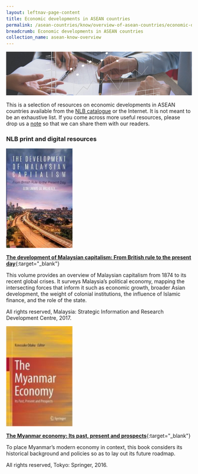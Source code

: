 ```yaml
---
layout: leftnav-page-content
title: Economic developments in ASEAN countries
permalink: /asean-countries/know/overview-of-asean-countries/economic-developments-in-asean-countries/
breadcrumb: Economic developments in ASEAN countries
collection_name: asean-know-overview
---
```


<img src="/images/asean-countries/Economic-developments-in-ASEAN-countries.jpg" alt="Society in ASEAN banner" style="width:800px;" />

This is a selection of resources on economic developments in ASEAN countries available from the [NLB catalogue](http://catalogue.nlb.gov.sg/) or the Internet. It is not meant to be an exhaustive list. If you come across more useful resources, please drop us a [note](http://www.eyeonasia.sg/contact/) so that we can share them with our readers. 

### **NLB print and digital resources**

<img src="/images/book-covers/The-development-of-Malaysian-capitalism-From-British-rule-to-the-present-day.jpg" style="width:180px;" />

[**The development of Malaysian capitalism: From British rule to the present day**](http://eservice.nlb.gov.sg/item_holding.aspx?bid=202847317){:target="_blank"}

This volume provides an overview of Malaysian capitalism from 1874 to its recent global crises. It surveys Malaysia’s political economy, mapping the intersecting forces that inform it such as economic growth, broader Asian development, the weight of colonial institutions, the influence of Islamic finance, and the role of the state.

All rights reserved, Malaysia: Strategic Information and Research Development Centre, 2017.

<img src="/images/book-covers/The-Myanmar-Economy-Its-Past-Present-and-Prospects.jpg" style="width:180px;" />

[**The Myanmar economy: Its past, present and prospects**](http://eservice.nlb.gov.sg/item_holding.aspx?bid=202395029){:target="_blank"}

To place Myanmar’s modern economy in context, this book considers its historical background and policies so as to lay out its future roadmap.

All rights reserved, Tokyo: Springer, 2016.